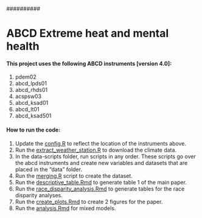 ##########
# ABCD Extreme heat and mental health


#### This project uses the following ABCD instruments [version 4.0]:

1. pdem02
2. abcd_lpds01
3. abcd_rhds01
4. acspsw03
5. abcd_ksad01
6. abcd_lt01
7. abcd_ksad501


#### How to run the code:

1. Update the [config.R](config.R) to reflect the location of the instruments above.
2. Run the [extract_weather_station.R](scripts/extract_weather_station.R) to download the climate data.
3. In the data-scripts folder, run scripts in any order. These scripts go over the abcd instruments and create new variables and datasets that are placed in the “data” folder.
4. Run the [merging.R](scripts/merging.R) script to create the dataset.
5. Run the [descriptive_table.Rmd](scripts/descriptive_table.Rmd) to generate table 1 of the main paper.
6. Run the [race_disparity_analysis.Rmd](scripts/race_disparity_analysis.Rmd) to generate tables for the race disparity analyses.
7. Run the [create_plots.Rmd](scripts/create_plots.Rmd) to create 2 figures for the paper.
8. Run the [analysis.Rmd](scripts/analysis.Rmd) for mixed models.
